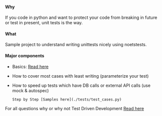
#### Why
If you code in python and want to protect your code from breaking in future or test in present, unit tests is the way.

#### What
Sample project to understand writing unittests nicely using noetstests.

#### Major components
- Basics: [Read here](https://github.com/cgoldberg/python-unittest-tutorial)
- How to cover most cases with least writing (parameterize your test)
- How to speed up tests which have DB calls or external API calls (use mock & autospec)

      Step by Step [Samples here](./tests/test_cases.py)


For all questions why or why not Test Driven Development [Read here](https://www.quora.com/What-are-the-pros-and-cons-of-test-driven-development/answer/James-Grenning-1?srid=21fD)

